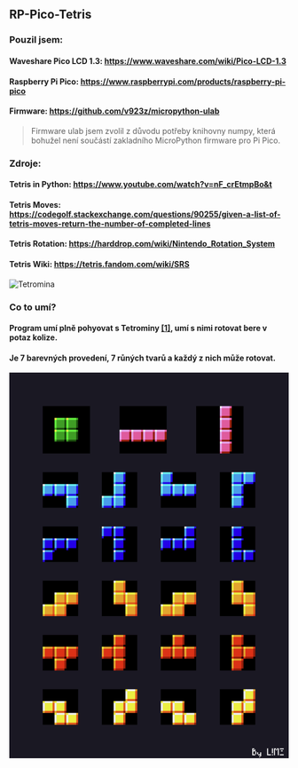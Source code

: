 ## RP-Pico-Tetris
### Pouzil jsem:
#### Waveshare Pico LCD 1.3: <https://www.waveshare.com/wiki/Pico-LCD-1.3>
#### Raspberry Pi Pico: <https://www.raspberrypi.com/products/raspberry-pi-pico>
#### Firmware: <https://github.com/v923z/micropython-ulab>
> Firmware ulab jsem zvolil z důvodu potřeby knihovny numpy, která bohužel není součástí zakladního MicroPython firmware pro Pi Pico.
### **Zdroje:**
#### Tetris in Python: <https://www.youtube.com/watch?v=nF_crEtmpBo&t>
#### Tetris Moves: <https://codegolf.stackexchange.com/questions/90255/given-a-list-of-tetris-moves-return-the-number-of-completed-lines>
#### Tetris Rotation: <https://harddrop.com/wiki/Nintendo_Rotation_System>
#### Tetris Wiki: <https://tetris.fandom.com/wiki/SRS>

![Tetromina](https://github.com/JirkaLime/RP-Pico-Tetris/blob/main/Obrazky/gp01.avifs?raw=true)

### Co to umí?
#### Program umí plně pohyovat s Tetrominy [[1]](https://en.wikipedia.org/wiki/Tetromino), umí s nimi rotovat bere v potaz kolize.
#### Je 7 barevných provedení, 7 růných tvarů a každý z nich může rotovat. 
![Tetromina](https://github.com/JirkaLime/RP-Pico-Tetris/blob/main/tetris_sheet.png?raw=true)
